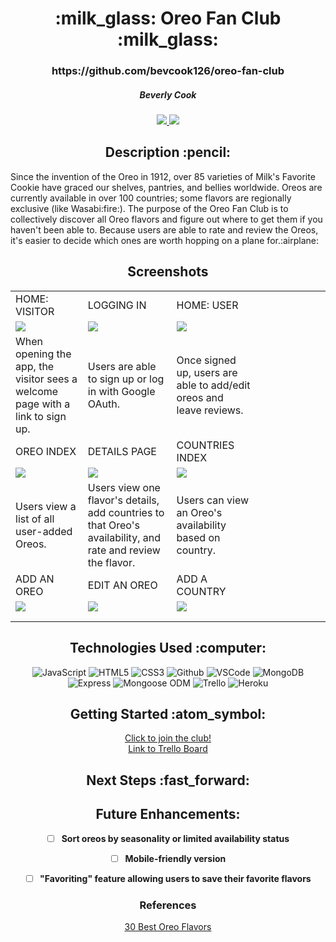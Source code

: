 <div align ="center">
<h1>:milk_glass: Oreo Fan Club :milk_glass:</h1>
<h3>https://github.com/bevcook126/oreo-fan-club</h3>
<h5>Beverly Cook</h5>
<a href="https://www.linkedin.com/in/beverly-cook-093625153/" target="_blank">
      <img src="https://img.shields.io/badge/-LinkedIn-blue?style=flat&logo=Linkedin&logoColor=white">
   </a> 
<a href="mailto:bevcook126@gmail.com" target="_blank">
      <img src="https://img.shields.io/badge/-Gmail-c14438?style=flat&logo=Gmail&logoColor=white">
   </a>
</a>
</div>

<div align = center><h2>Description :pencil:</h2></div>
Since the invention of the Oreo in 1912, over 85 varieties of Milk's Favorite Cookie have graced our shelves, pantries, and bellies worldwide. Oreos are currently available in over 100 countries; some flavors are regionally exclusive (like Wasabi:fire:). The purpose of the Oreo Fan Club is to collectively discover all Oreo flavors and figure out where to get them if you haven't been able to. Because users are able to rate and review the Oreos, it's easier to decide which ones are worth hopping on a plane for.:airplane:

<div align = center><h2>Screenshots</h2><div>

|  |  |  |  |  |  |  |  |  |  |
|---|---|---|---|---|---|---|---|---|---|
| HOME: VISITOR | LOGGING IN | HOME: USER |  |  |  |  |  |  |  |
| <img src="https://i.imgur.com/N1XCUdp.png"> | <img src="https://i.imgur.com/6pJ1oaa.png"> | <img src="https://i.imgur.com/Q55hEjk.png"> |  |  |  |  |  |  |  |
| When opening the app, the visitor sees a welcome page with a link to sign up. | Users are able to sign up or log in with Google OAuth. | Once signed up, users are able to add/edit oreos and leave reviews. |  |  |  |  |  |  |  |
| OREO INDEX | DETAILS PAGE | COUNTRIES INDEX |  |  |  |  |  |  |  |
| <img src="https://i.imgur.com/yKV0wvM.png"> | <img src="https://i.imgur.com/GAfP8Wt.png"> | <img src="https://i.imgur.com/P71C48M.png"> |  |  |  |  |  |  |  |
| Users view a list of all user-added Oreos. | Users view one flavor's details, add countries to that Oreo's availability, and rate and review the flavor. | Users can view an Oreo's availability based on country. |  |  |  |  |  |  |  |
| ADD AN OREO | EDIT AN OREO | ADD A COUNTRY |  |  |  |  |  |  |  |
| <img src="https://i.imgur.com/6qgkOqv.png"> | <img src="https://i.imgur.com/f5wNAZz.png"> | <img src="https://i.imgur.com/Yxu4O1G.png"><br> |  |  |  |  |  |  |  |
|  |  |  |  |  |  |  |  |  |  |
|  |  |  |  |  |  |  |  |  |  |



<div align = center><h2>Technologies Used :computer:</h2></div>

![JavaScript](https://img.shields.io/badge/-JavaScript-333?style=flat&logo=javascript)
![HTML5](https://img.shields.io/badge/-HTML5-333?style=flat&logo=html5)
![CSS3](https://img.shields.io/badge/-CSS-333?style=flat&logo=css3)
![Github](https://img.shields.io/badge/-GitHub-333?style=flat&logo=github)
![VSCode](https://img.shields.io/badge/-VS_Code-333?style=flat&logo=visualstudio)
![MongoDB](https://img.shields.io/badge/-MongoDB-333?style=flat&logo=mongodb)
![Express](https://img.shields.io/badge/-Express-333?style=flat&logo=express)
![Mongoose ODM](https://img.shields.io/badge/-Mongoose_ODM-333?style=flat&logo=mongodb)
![Trello](https://img.shields.io/badge/-Trello-333?style=flat&logo=trello)
![Heroku](https://img.shields.io/badge/-Heroku-333?style=flat&logo=heroku)


<div align = center><h2>Getting Started :atom_symbol:</h2></div>

[Click to join the club!](https://oreo-fan-club.herokuapp.com/)<br>
[Link to Trello Board](https://trello.com/b/uwxkp1hv/p2)<br>


<div align = center><h2>Next Steps :fast_forward:</h2></div>

## Future Enhancements:

- [ ] **Sort oreos by seasonality or limited availability status**

- [ ] **Mobile-friendly version**

- [ ] **"Favoriting" feature allowing users to save their favorite flavors**


### References

[30 Best Oreo Flavors](https://www.delish.com/food-news/g26783387/best-oreo-flavors/)

</div>